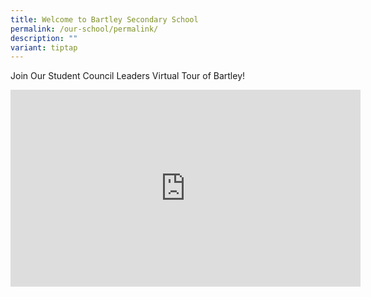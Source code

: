 ```yaml
---
title: Welcome to Bartley Secondary School
permalink: /our-school/permalink/
description: ""
variant: tiptap
---
```

Join Our Student Council Leaders Virtual Tour of Bartley!
 
<iframe width="560" height="315" src="https://www.youtube.com/embed/gT0E2c2JD7w" title="YouTube video player" frameborder="0" allow="accelerometer; autoplay; clipboard-write; encrypted-media; gyroscope; picture-in-picture; web-share" allowfullscreen=""></iframe>